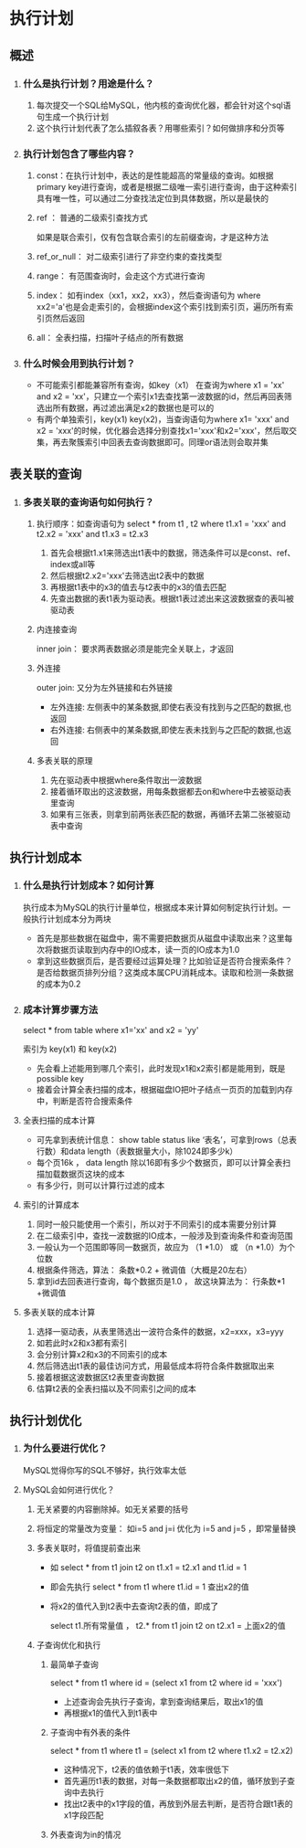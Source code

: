 # 执行计划

## 概述

1. ### 什么是执行计划？用途是什么？

   1. 每次提交一个SQL给MySQL，他内核的查询优化器，都会针对这个sql语句生成一个执行计划
   2. 这个执行计划代表了怎么插叙各表？用哪些索引？如何做排序和分页等

2. ### 执行计划包含了哪些内容？

   1. const：在执行计划中，表达的是性能超高的常量级的查询。如根据primary key进行查询，或者是根据二级唯一索引进行查询，由于这种索引具有唯一性，可以通过二分查找法定位到具体数据，所以是最快的

   2. ref ： 普通的二级索引查找方式

      如果是联合索引，仅有包含联合索引的左前缀查询，才是这种方法

   3. ref_or_null： 对二级索引进行了非空约束的查找类型

   4. range： 有范围查询时，会走这个方式进行查询

   5. index： 如有index（xx1，xx2，xx3），然后查询语句为 where xx2='a'也是会走索引的，会根据index这个索引找到索引页，遍历所有索引页然后返回

   6. all： 全表扫描，扫描叶子结点的所有数据

3. ### 什么时候会用到执行计划？

   - 不可能索引都能兼容所有查询，如key（x1） 在查询为where x1 = 'xx' and x2 = 'xx'，只建立一个索引x1去查找第一波数据的id，然后再回表筛选出所有数据，再过滤出满足x2的数据也是可以的
   - 有两个单独索引，key(x1) key(x2)，当查询语句为where x1= 'xxx' and x2 = 'xxx'的时候，优化器会选择分别查找x1='xxx'和x2='xxx'，然后取交集，再去聚簇索引中回表去查询数据即可。同理or语法则会取并集

## 表关联的查询

1. ### 多表关联的查询语句如何执行？

   1. 执行顺序：如查询语句为 select * from t1 , t2 where t1.x1 = 'xxx' and t2.x2 = 'xxx' and t1.x3 = t2.x3
      1. 首先会根据t1.x1来筛选出t1表中的数据，筛选条件可以是const、ref、index或all等
      2. 然后根据t2.x2='xxx'去筛选出t2表中的数据
      3. 再根据t1表中的x3的值去与t2表中的x3的值去匹配
      4. 先查出数据的表t1表为驱动表。根据t1表过滤出来这波数据查的表叫被驱动表

   2. 内连接查询

      inner join： 要求两表数据必须是能完全关联上，才返回

   3. 外连接

      outer join: 又分为左外链接和右外链接

      - 左外连接:  左侧表中的某条数据,即使右表没有找到与之匹配的数据,也返回
      - 右外连接: 右侧表中的某条数据,即使左表未找到与之匹配的数据,也返回

   4. 多表关联的原理

      1. 先在驱动表中根据where条件取出一波数据
      2. 接着循环取出的这波数据，用每条数据都去on和where中去被驱动表里查询
      3. 如果有三张表，则拿到前两张表匹配的数据，再循环去第二张被驱动表中查询

## 执行计划成本

1. ### 什么是执行计划成本？如何计算

   执行成本为MySQL的执行计量单位，根据成本来计算如何制定执行计划。一般执行计划成本分为两块

   - 首先是那些数据在磁盘中，需不需要把数据页从磁盘中读取出来？这里每次将数据页读取到内存中的IO成本，读一页的IO成本为1.0
   - 拿到这些数据页后，是否要经过运算处理？比如验证是否符合搜索条件？是否给数据页排列分组？这类成本属CPU消耗成本。读取和检测一条数据的成本为0.2

2. ### 成本计算步骤方法

   select * from table where x1='xx' and x2 = 'yy'    

   索引为 key(x1)  和 key(x2)

   - 先会看上述能用到哪几个索引，此时发现x1和x2索引都是能用到，既是possible key
   - 接着会计算全表扫描的成本，根据磁盘IO把叶子结点一页页的加载到内存中，判断是否符合搜索条件

3. 全表扫描的成本计算

   - 可先拿到表统计信息：  show table status like ‘表名’，可拿到rows（总表行数）和data length（表数据量大小，除1024即多少k）
   - 每个页16k ， data length 除以16即有多少个数据页，即可以计算全表扫描加载数据页这块的成本
   - 有多少行，则可以计算行过滤的成本

4. 索引的计算成本

   1. 同时一般只能使用一个索引，所以对于不同索引的成本需要分别计算
   2. 在二级索引中，查找一波数据的IO成本，一般涉及到查询条件和查询范围
   3. 一般认为一个范围即等同一数据页，故应为 （1 *1.0） 或 （n *1.0）为个位数
   4. 根据条件筛选，算法： 条数*0.2 + 微调值（大概是20左右）
   5. 拿到id去回表进行查询，每个数据页是1.0 ， 故这块算法为： 行条数*1 +微调值

5. 多表关联的成本计算

   1. 选择一驱动表，从表里筛选出一波符合条件的数据，x2=xxx，x3=yyy
   2. 如若此时x2和x3都有索引
   3. 会分别计算x2和x3的不同索引的成本
   4. 然后筛选出t1表的最佳访问方式，用最低成本将符合条件数据取出来
   5. 接着根据这波数据区t2表里查询数据
   6. 估算t2表的全表扫描以及不同索引之间的成本

## 执行计划优化

1. ### 为什么要进行优化？

   MySQL觉得你写的SQL不够好，执行效率太低

2. MySQL会如何进行优化？

   1. 无关紧要的内容删除掉。如无关紧要的括号

   2. 将恒定的常量改为变量： 如i=5 and j=i 优化为 i=5 and j=5  ，即常量替换

   3. 多表关联时，将值提前查出来

      - 如 select * from t1 join t2 on t1.x1 = t2.x1 and t1.id = 1

      - 即会先执行  select * from t1 where t1.id = 1 查出x2的值

      - 将x2的值代入到t2表中去查询t2表的值，即成了

        select t1.所有常量值 ， t2.* from t1 join t2 on t2.x1 = 上面x2的值

   4. 子查询优化和执行

      1. 最简单子查询  

         select * from t1 where id = (select x1 from t2 where id = 'xxx')

         - 上述查询会先执行子查询，拿到查询结果后，取出x1的值
         - 再根据x1的值代入到t1表中

      2. 子查询中有外表的条件

         select * from t1 where t1 = (select x1 from t2 where t1.x2 = t2.x2)

         - 这种情况下，t2表的值依赖于t1表，效率很低下
         - 首先遍历t1表的数据，对每一条数据都取出x2的值，循环放到子查询中去执行
         - 找出t2表中的x1字段的值，再放到外层去判断，是否符合跟t1表的x1字段匹配

      3. 外表查询为in的情况

   